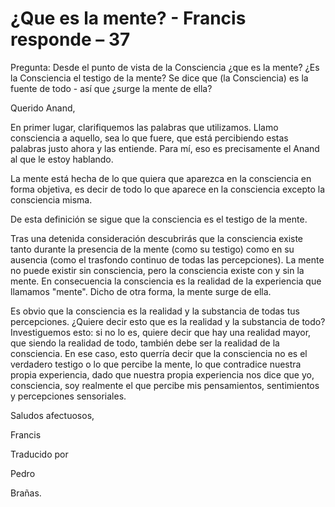 # ¿Que es la mente? - Francis responde – 37

Pregunta: Desde el punto de vista de la Consciencia ¿que es la mente? ¿Es la Consciencia el testigo de la mente? Se dice que (la Consciencia) es la fuente de todo - así que ¿surge la mente de ella?

Querido Anand,

En primer lugar, clarifiquemos las palabras que utilizamos. Llamo consciencia a aquello, sea lo que fuere, que está percibiendo estas palabras justo ahora y las entiende. Para mí, eso es precisamente el Anand al que le estoy hablando.

La mente está hecha de lo que quiera que aparezca en la consciencia en forma objetiva, es decir de todo lo que aparece en la consciencia excepto la consciencia misma.

De esta definición se sigue que la consciencia es el testigo de la mente.

Tras una detenida consideración descubrirás que la consciencia existe tanto durante la presencia de la mente (como su testigo) como en su ausencia (como el trasfondo continuo de todas las percepciones). La mente no puede existir sin consciencia, pero la consciencia existe con y sin la mente. En consecuencia la consciencia es la realidad de la experiencia que llamamos "mente". Dicho de otra forma, la mente surge de ella.

Es obvio que la consciencia es la realidad y la substancia de todas tus percepciones. ¿Quiere decir esto que es la realidad y la substancia de todo? Investiguemos esto: si no lo es, quiere decir que hay una realidad mayor, que siendo la realidad de todo, también debe ser la realidad de la consciencia. En ese caso, esto querría decir que la consciencia no es el verdadero testigo o lo que percibe la mente, lo que contradice nuestra propia experiencia, dado que nuestra propia experiencia nos dice que yo, consciencia, soy realmente el que percibe mis pensamientos, sentimientos y percepciones sensoriales.

Saludos afectuosos,

Francis

Traducido por

Pedro

Brañas.


